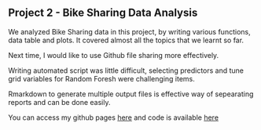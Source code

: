 ## Project 2 - Bike Sharing Data Analysis

We analyzed Bike Sharing data in this project, by writing various functions, data table and plots. It covered almost all the topics that we learnt so far.

Next time, I would like to use Github file sharing more effectively.

Writing automated script was little difficult, selecting predictors and tune grid variables for Random Foresh were challenging items.

Rmarkdown to generate multiple output files is effective way of sepearating reports and can be done easily. 

You can access my github pages [here](https://rashmi1979.github.io/ST558Proj2) and code is available [here](https://github.com/Rashmi1979/ST558Proj2)
